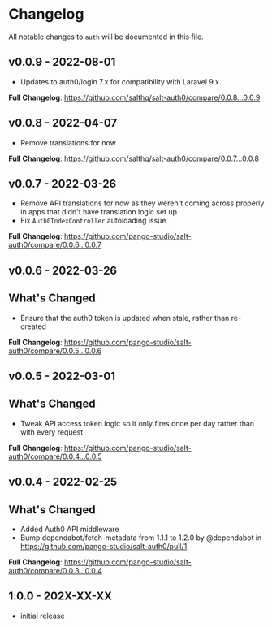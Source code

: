 # Changelog

All notable changes to `auth` will be documented in this file.

## v0.0.9 - 2022-08-01

- Updates to auth0/login 7.x for compatibility with Laravel 9.x. 

**Full Changelog**: https://github.com/salthq/salt-auth0/compare/0.0.8...0.0.9

## v0.0.8 - 2022-04-07

- Remove translations for now

**Full Changelog**: https://github.com/salthq/salt-auth0/compare/0.0.7...0.0.8

## v0.0.7 - 2022-03-26

- Remove API translations for now as they weren't coming across properly in apps that didn't have translation logic set up
- Fix `Auth0IndexController` autoloading issue

**Full Changelog**: https://github.com/pango-studio/salt-auth0/compare/0.0.6...0.0.7

## v0.0.6 - 2022-03-26

## What's Changed

- Ensure that the auth0 token is updated when stale, rather than re-created

**Full Changelog**: https://github.com/pango-studio/salt-auth0/compare/0.0.5...0.0.6

## v0.0.5 - 2022-03-01

## What's Changed

- Tweak API access token logic so it only fires once per day rather than with every request

**Full Changelog**: https://github.com/pango-studio/salt-auth0/compare/0.0.4...0.0.5

## v0.0.4 - 2022-02-25

## What's Changed

- Added Auth0 API middleware
- Bump dependabot/fetch-metadata from 1.1.1 to 1.2.0 by @dependabot in https://github.com/pango-studio/salt-auth0/pull/1

**Full Changelog**: https://github.com/pango-studio/salt-auth0/compare/0.0.3...0.0.4

## 1.0.0 - 202X-XX-XX

- initial release
